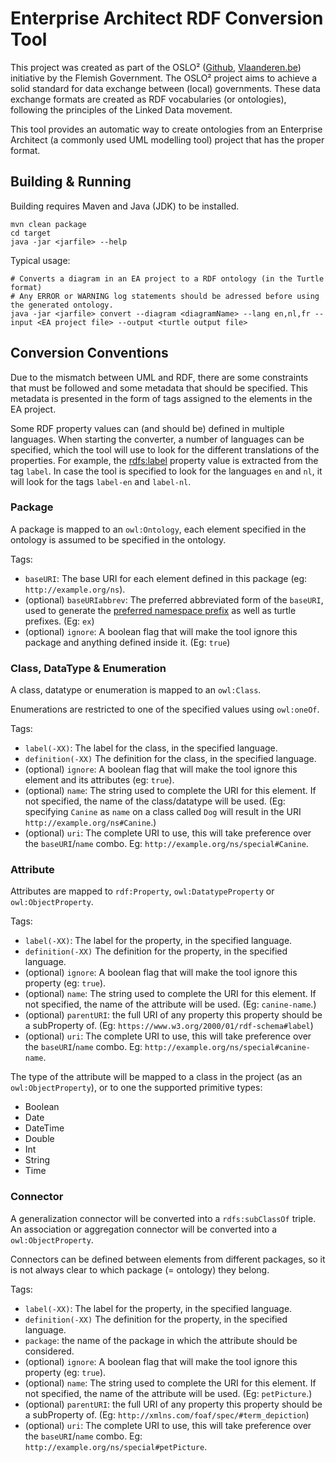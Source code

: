 # Enterprise Architect RDF Conversion Tool

This project was created as part of the OSLO² ([Github](http://informatievlaanderen.github.io/OSLO/),
 [Vlaanderen.be](https://overheid.vlaanderen.be/producten-diensten/OSLO2)) initiative by the Flemish Government.
 The OSLO² project aims to achieve a solid standard for data exchange between (local) governments.
 These data exchange formats are created as RDF vocabularies (or ontologies), following the principles of the Linked
 Data movement.

This tool provides an automatic way to create ontologies from an Enterprise Architect (a commonly 
used UML modelling tool) project that has the proper format.

## Building & Running

Building requires Maven and Java (JDK) to be installed.

    mvn clean package
    cd target
    java -jar <jarfile> --help

Typical usage:

    # Converts a diagram in an EA project to a RDF ontology (in the Turtle format)
    # Any ERROR or WARNING log statements should be adressed before using the generated ontology.
    java -jar <jarfile> convert --diagram <diagramName> --lang en,nl,fr --input <EA project file> --output <turtle output file>

## Conversion Conventions

Due to the mismatch between UML and RDF, there are some constraints that must be followed
and some metadata that should be specified. This metadata is presented in the form of tags
assigned to the elements in the EA project.

Some RDF property values can (and should be) defined in multiple languages.
When starting the converter, a number of languages can be specified,
which the tool will use to look for the different translations of the properties.
For example, the [rdfs:label](https://www.w3.org/2000/01/rdf-schema#label) property value
is extracted from the tag `label`. In case the tool is specified to look for
the languages `en` and `nl`, it will look for the tags `label-en` and `label-nl`.

### Package

A package is mapped to an `owl:Ontology`, each element specified in the ontology is assumed to be specified in the ontology.

Tags:

- `baseURI`: The base URI for each element defined in this package (eg: `http://example.org/ns`).
- (optional) `baseURIabbrev`: The preferred abbreviated form of the `baseURI`,
 used to generate the [preferred namespace prefix](http://vocab.org/vann/#preferredNamespacePrefix)
 as well as turtle prefixes. (Eg: `ex`)
- (optional) `ignore`: A boolean flag that will make the tool ignore this package and anything defined inside it. (Eg: `true`) 

### Class, DataType & Enumeration

A class, datatype or enumeration is mapped to an `owl:Class`.

Enumerations are restricted to one of the specified values using `owl:oneOf`.

Tags:

- `label(-XX)`: The label for the class, in the specified language.
- `definition(-XX)` The definition for the class, in the specified language.
- (optional) `ignore`: A boolean flag that will make the tool ignore this element and its attributes (eg: `true`).
- (optional) `name`: The string used to complete the URI for this element.
 If not specified, the name of the class/datatype will be used.
 (Eg: specifying `Canine` as `name` on a class called `Dog` will result in the URI `http://example.org/ns#Canine`.)
- (optional) `uri`: The complete URI to use, this will take preference over the `baseURI`/`name` combo.
 Eg: `http://example.org/ns/special#Canine`.

### Attribute

Attributes are mapped to `rdf:Property`, `owl:DatatypeProperty` or `owl:ObjectProperty`.

Tags:

- `label(-XX)`: The label for the property, in the specified language.
- `definition(-XX)` The definition for the property, in the specified language.
- (optional) `ignore`: A boolean flag that will make the tool ignore this property (eg: `true`).
- (optional) `name`: The string used to complete the URI for this element.
If not specified, the name of the attribute will be used. (Eg: `canine-name`.)
- (optional) `parentURI`: the full URI of any property this property should be a subProperty of.
(Eg: `https://www.w3.org/2000/01/rdf-schema#label`)
- (optional) `uri`: The complete URI to use, this will take preference over the `baseURI`/`name` combo.
Eg: `http://example.org/ns/special#canine-name`.

The type of the attribute will be mapped to a class in the project (as an `owl:ObjectProperty`), or to one the supported primitive types:

- Boolean
- Date
- DateTime
- Double
- Int
- String
- Time 

### Connector

A generalization connector will be converted into a `rdfs:subClassOf` triple.
An association or aggregation connector will be converted into a `owl:ObjectProperty`.

Connectors can be defined between elements from different packages, so it is not always clear to
which package (= ontology) they belong.

Tags:

- `label(-XX)`: The label for the property, in the specified language.
- `definition(-XX)` The definition for the property, in the specified language.
- `package`: the name of the package in which the attribute should be considered.
- (optional) `ignore`: A boolean flag that will make the tool ignore this property (eg: `true`).
- (optional) `name`: The string used to complete the URI for this element.
If not specified, the name of the attribute will be used. (Eg: `petPicture`.)
- (optional) `parentURI`: the full URI of any property this property should be a subProperty of.
(Eg: `http://xmlns.com/foaf/spec/#term_depiction`)
- (optional) `uri`: The complete URI to use, this will take preference over the `baseURI`/`name` combo.
Eg: `http://example.org/ns/special#petPicture`.
